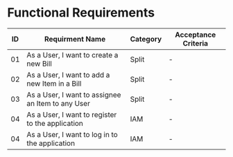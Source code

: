 # Functional Requirements

| ID | Requirment Name | Category | Acceptance Criteria |
| -- | --------------- | -------- | ------------------- |
| 01 | As a User, I want to create a new Bill | Split | - |
| 02 | As a User, I want to add a new Item in a Bill | Split | - |
| 03 | As a User, I want to assignee an Item to any User | Split | - |
| 04 | As a User, I want to register to the application | IAM | - |
| 04 | As a User, I want to log in to the application | IAM | - |
